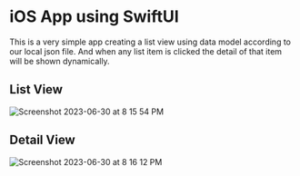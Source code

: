 # iOS App using SwiftUI 

This is a very simple app creating a list view using data model according to our local json file.
And when any list item is clicked the detail of that item will be shown dynamically.

## List View
![Screenshot 2023-06-30 at 8 15 54 PM](https://github.com/bzamanbd/SwiftUI_ListViewAndNavigation/assets/90719674/172d30ab-fe87-4723-8928-f3fdaf6cb5a0)

## Detail View

![Screenshot 2023-06-30 at 8 16 12 PM](https://github.com/bzamanbd/SwiftUI_ListViewAndNavigation/assets/90719674/26f57466-3e65-4f8d-b35a-b00d1510e1b4)
